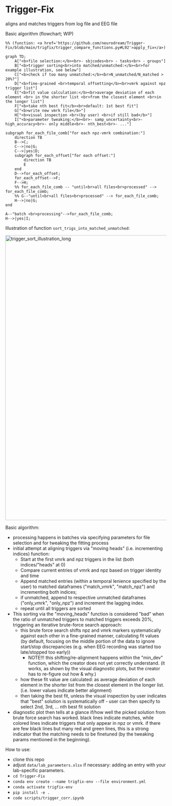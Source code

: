 # Trigger-Fix
aligns and matches triggers from log file and EEG file

Basic algorithm (flowchart; WIP)

```mermaid
%% (function: <a href='https://github.com/neurodream/Trigger-Fix/blob/main/trigfix/trigger_compare_functions.py#L92'>apply_fix</a>)

graph TD;
    A["<b>file selection:</b><br>- sbjcodes<br> - tasks<br> - groups"]
    B["<b>trigger sorting<br>into matched/unmatched:</b><br>for example illustration, see below"]
    C["<b>check if too many unmatched:</b><br>N_unmatched/N_matched > 20%?"]
    D["<b>fine-grained <br>temporal offsetting</b><br>vmrk against npz trigger list"]
    E["<b>fit value calculation:</b><br>average deviation of each element <br> in the shorter list <br>from the closest element <br>in the longer list"]
    F["<b>take nth best fit</b><br>default: 1st best fit"]
    G["<b>write new vmrk file</b>"]
    H["<b>visual inspection <br>(by user) <br>if still bad</b>"]
    I["<b>parameter tweaking:</b><br>- samp_uncertainty<br>- high_accuracy<br>- only middle<br>- nth_best<br>- ..."]

subgraph for_each_file_comb["for each npz-vmrk combination:"]
    direction TB
    B-->C;
    C-->|no|G;
    C-->|yes|D;
    subgraph for_each_offset["for each offset:"]
        direction TB
        E
    end
    D-->for_each_offset;
    for_each_offset-->F;
    F-->H;
    %% for_each_file_comb -- "until<br>all files<br>processed" --> for_each_file_comb;
    %% G--"until<br>all files<br>processed" --> for_each_file_comb;
    H-->|no|G;
end

A--"batch <br>processing"-->for_each_file_comb;
H-->|yes|I;
```


Illustration of function ```sort_trigs_into_matched_unmatched```:

<img width="887" alt="trigger_sort_illustration_long" src="https://github.com/neurodream/Trigger-Fix/assets/117816806/6502e69c-d122-45f2-a09f-acb25a56a70d">

Basic algorithm:
- processing happens in batches via specifying parameters for file selection and for tweaking the fitting process
- initial attempt at aligning triggers via "moving heads" (i.e. incrementing indices) function:
	- Start at the first vmrk and npz triggers in the list (both indices/"heads" at 0)
 	- Compare current entries of vmrk and npz based on trigger identity and time
	- Append matched entries (within a temporal lenience specified by the user) to matched dataframes ("match_vmrk", "match_npz") and incrementing both indices;
	- if unmatched, append to respective unmatched dataframes ("only_vmrk", "only_npz") and increment the lagging index.
	- repeat until all triggers are sorted 
- This sorting via the "moving_heads" function is considered "bad" when the ratio of unmatched triggers to matched triggers exceeds 20%, triggering an iterative brute-force search approach:
	- this brute force search shifts npz and vmrk markers systematically against each other in a fine-grained manner, calculating fit values (by default, focusing on the middle portion of the data to ignore start/stop discrepancies (e.g. when EEG recording was started too late/stopped too early))
		- NOTE!!! this shifting/re-alignment happens within the "min_dev" function, which the creator does not yet correctly understand. (it works, as shown by the visual diagnostic plots, but the creator has to re-figure out how & why.)
	- how these fit value are calculated: as average deviation of each element in the shorter list from the closest element in the longer list. (i.e. lower values indicate better alignment)
	- then taking the best fit, unless the visual inspection by user indicates that "best" solution is systematically off - user can then specify to select 2nd, 3rd, ... nth best fit solution
- diagnostic plot then tells at a glance if/how well the picked solution from brute force search has worked. black lines indicate matches, while colored lines indicate triggers that only appear in npz or vmrk. if there are few black lines but many red and green lines, this is a strong indicator that the matching needs to be finetuned (by the tweaking params mentioned in the beginning).

How to use:
- clone this repo
- adjust ```data/lab_parameters.xlsx``` if necessary: adding an entry with your lab-specific parameters.
- ```cd Trigger-Fix```
- ```conda env create --name trigfix-env --file environment.yml```
- ```conda activate trigfix-env```
- ```pip install -e .```
- ```code scripts/trigger_corr.ipynb```
